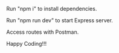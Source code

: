 Run "npm i" to install dependencies.

Run "npm run dev" to start Express server.

Access routes with Postman.

Happy Coding!!!
